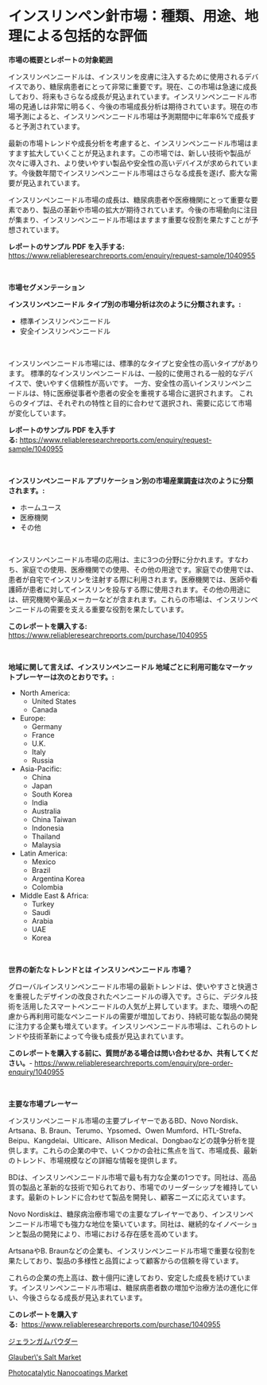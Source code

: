 <p><h1>インスリンペン針市場：種類、用途、地理による包括的な評価</h1></p><p><strong>市場の概要とレポートの対象範囲</strong></p>
<p><p>インスリンペンニードルは、インスリンを皮膚に注入するために使用されるデバイスであり、糖尿病患者にとって非常に重要です。現在、この市場は急速に成長しており、将来もさらなる成長が見込まれています。インスリンペンニードル市場の見通しは非常に明るく、今後の市場成長分析は期待されています。現在の市場予測によると、インスリンペンニードル市場は予測期間中に年率6%で成長すると予測されています。</p><p>最新の市場トレンドや成長分析を考慮すると、インスリンペンニードル市場はますます拡大していくことが見込まれます。この市場では、新しい技術や製品が次々に導入され、より使いやすい製品や安全性の高いデバイスが求められています。今後数年間でインスリンペンニードル市場はさらなる成長を遂げ、膨大な需要が見込まれています。</p><p>インスリンペンニードル市場の成長は、糖尿病患者や医療機関にとって重要な要素であり、製品の革新や市場の拡大が期待されています。今後の市場動向に注目が集まり、インスリンペンニードル市場はますます重要な役割を果たすことが予想されています。</p></p>
<p><strong>レポートのサンプル PDF を入手する:</strong> <a href="https://www.reliableresearchreports.com/enquiry/request-sample/1040955">https://www.reliableresearchreports.com/enquiry/request-sample/1040955</a></p>
<p>&nbsp;</p>
<p><strong>市場セグメンテーション</strong></p>
<p><strong>インスリンペンニードル タイプ別の市場分析は次のように分類されます。:</strong></p>
<p><ul><li>標準インスリンペンニードル</li><li>安全インスリンペンニードル</li></ul></p>
<p>&nbsp;</p>
<p><p>インスリンペンニードル市場には、標準的なタイプと安全性の高いタイプがあります。 標準的なインスリンペンニードルは、一般的に使用される一般的なデバイスで、使いやすく信頼性が高いです。 一方、安全性の高いインスリンペンニードルは、特に医療従事者や患者の安全を重視する場合に選択されます。 これらのタイプは、それぞれの特性と目的に合わせて選択され、需要に応じて市場が変化しています。</p></p>
<p><strong>レポートのサンプル PDF を入手する:</strong>&nbsp;<a href="https://www.reliableresearchreports.com/enquiry/request-sample/1040955">https://www.reliableresearchreports.com/enquiry/request-sample/1040955</a></p>
<p>&nbsp;</p>
<p><strong> インスリンペンニードル アプリケーション別の市場産業調査は次のように分類されます。:</strong></p>
<p><ul><li>ホームユース</li><li>医療機関</li><li>その他</li></ul></p>
<p>&nbsp;</p>
<p><p>インスリンペンニードル市場の応用は、主に3つの分野に分かれます。すなわち、家庭での使用、医療機関での使用、その他の用途です。家庭での使用では、患者が自宅でインスリンを注射する際に利用されます。医療機関では、医師や看護師が患者に対してインスリンを投与する際に使用されます。その他の用途には、研究機関や薬品メーカーなどが含まれます。これらの市場は、インスリンペンニードルの需要を支える重要な役割を果たしています。</p></p>
<p><strong>このレポートを購入する:</strong>&nbsp; <a href="https://www.reliableresearchreports.com/purchase/1040955">https://www.reliableresearchreports.com/purchase/1040955</a></p>
<p>&nbsp;</p>
<p><strong>地域に関して言えば、インスリンペンニードル 地域ごとに利用可能なマーケットプレーヤーは次のとおりです。:</strong></p>
<p><ul>
    <li>
        North America:
        <ul>
            <li>United States</li>
            <li>Canada</li>
        </ul>
    </li>
    <li>
        Europe:
        <ul>
            <li>Germany</li>
            <li>France</li>
            <li>U.K.</li>
            <li>Italy</li>
            <li>Russia</li>
        </ul>
    </li>
    <li>
        Asia-Pacific:
        <ul>
            <li>China</li>
            <li>Japan</li>
            <li>South Korea</li>
            <li>India</li>
            <li>Australia</li>
            <li>China Taiwan</li>
            <li>Indonesia</li>
            <li>Thailand</li>
            <li>Malaysia</li>
        </ul>
    </li>
    <li>
        Latin America:
        <ul>
            <li>Mexico</li>
            <li>Brazil</li>
            <li>Argentina Korea</li>
            <li>Colombia</li>
        </ul>
    </li>
    <li>
        Middle East & Africa:
        <ul>
            <li>Turkey</li>
            <li>Saudi</li>
            <li>Arabia</li>
            <li>UAE</li>
            <li>Korea</li>
        </ul>
    </li>
    </ul></p>
<p>&nbsp;</p>
<p><strong>世界の新たなトレンドとは インスリンペンニードル 市場？</strong></p>
<p><p>グローバルインスリンペンニードル市場の最新トレンドは、使いやすさと快適さを重視したデザインの改良されたペンニードルの導入です。さらに、デジタル技術を活用したスマートペンニードルの人気が上昇しています。また、環境への配慮から再利用可能なペンニードルの需要が増加しており、持続可能な製品の開発に注力する企業も増えています。インスリンペンニードル市場は、これらのトレンドや技術革新によって今後も成長が見込まれています。</p></p>
<p><strong>このレポートを購入する前に、質問がある場合は問い合わせるか、共有してください。</strong>- <a href="https://www.reliableresearchreports.com/enquiry/pre-order-enquiry/1040955">https://www.reliableresearchreports.com/enquiry/pre-order-enquiry/1040955</a></p>
<p>&nbsp;</p>
<p><strong>主要な市場プレーヤー</strong></p>
<p><p>インスリンペンニードル市場の主要プレイヤーであるBD、Novo Nordisk、Artsana、B. Braun、Terumo、Ypsomed、Owen Mumford、HTL-Strefa、Beipu、Kangdelai、Ulticare、Allison Medical、Dongbaoなどの競争分析を提供します。これらの企業の中で、いくつかの会社に焦点を当て、市場成長、最新のトレンド、市場規模などの詳細な情報を提供します。</p><p>BDは、インスリンペンニードル市場で最も有力な企業の1つです。同社は、高品質の製品と革新的な技術で知られており、市場でのリーダーシップを維持しています。最新のトレンドに合わせて製品を開発し、顧客ニーズに応えています。</p><p>Novo Nordiskは、糖尿病治療市場での主要なプレイヤーであり、インスリンペンニードル市場でも強力な地位を築いています。同社は、継続的なイノベーションと製品の開発により、市場における存在感を高めています。</p><p>ArtsanaやB. Braunなどの企業も、インスリンペンニードル市場で重要な役割を果たしており、製品の多様性と品質によって顧客からの信頼を得ています。</p><p>これらの企業の売上高は、数十億円に達しており、安定した成長を続けています。インスリンペンニードル市場は、糖尿病患者数の増加や治療方法の進化に伴い、今後さらなる成長が見込まれています。</p></p>
<p><strong>このレポートを購入する:</strong>&nbsp;&nbsp;<a href="https://www.reliableresearchreports.com/purchase/1040955">https://www.reliableresearchreports.com/purchase/1040955</a></p>
<p><p><a href="https://medium.com/@melliestracke2023/%E3%82%B2%E3%83%A9%E3%83%B3%E3%82%AC%E3%83%A0%E3%83%91%E3%82%A6%E3%83%80%E3%83%BC%E5%B8%82%E5%A0%B4-%E7%A8%AE%E9%A1%9E-%E7%94%A8%E9%80%94-%E5%9C%B0%E7%90%86%E3%81%AB%E3%82%88%E3%82%8B%E5%8C%85%E6%8B%AC%E7%9A%84%E3%81%AA%E8%A9%95%E4%BE%A1-68cb20111aae">ジェランガムパウダー</a></p><p><a href="https://github.com/lubmix/Market-Research-Report-List-1/blob/main/glaubers-salt-market.md">Glauber\'s Salt Market</a></p><p><a href="https://github.com/joannagoyvaerts/Market-Research-Report-List-1/blob/main/photocatalytic-nanocoatings-market.md">Photocatalytic Nanocoatings Market</a></p></p>